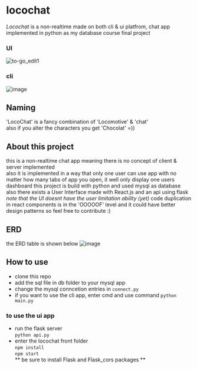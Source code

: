 # locochat

*Locochat* is a non-realtime made on both cli & ui platfrom, chat app implemented in python as my database course final project
### UI
![to-go_edit1](https://user-images.githubusercontent.com/78591315/176680600-71bfb0c6-2a60-49b1-85f9-29f9bc347c6f.gif)
### cli
![image](https://user-images.githubusercontent.com/78591315/176684957-1fca46c9-3d3c-4b38-a54c-22a4389ce6e1.png)



## Naming  <br/>
  'LocoChat' is a fancy combination of 'Locomotive' & 'chat'
  <br />
  also if you alter the characters you get 'Chocolat' =))
  
  
## About this project
  this is a non-realtime chat app meaning there is no concept of client & server implemented <br/>
  also it is implemented in a way that only one user can use app with no matter how many tabs of app you open, it well only display one users dashboard
  this project is build with python and used mysql as database <br/>
  also there exists a User Interface made with React.js and an api using flask
  *note that the UI doesnt have the user limitation ability (yet)*
  code duplication in react components is in the 'OOOOOF' level and it could have better design patterns so feel free to contribute :)
  
 
## ERD
the ERD table is shown below
![image](https://user-images.githubusercontent.com/78591315/175594899-fbd4c432-3053-49f5-a1dd-8eabf3021e19.png)

## How to use
 - clone this repo
 - add the sql file in db folder to your mysql app
 - change the mysql conncetion entries in `connect.py`
 - if you want to use the cli app, enter cmd and use command `python main.py`
 ### to use the ui app
 - run the flask server <br/>
  `python api.py`
 - enter the locochat front folder <br/>
 `npm install` <br/>
 `npm start`<br/>
** be sure to install Flask and Flask_cors packages **
 
